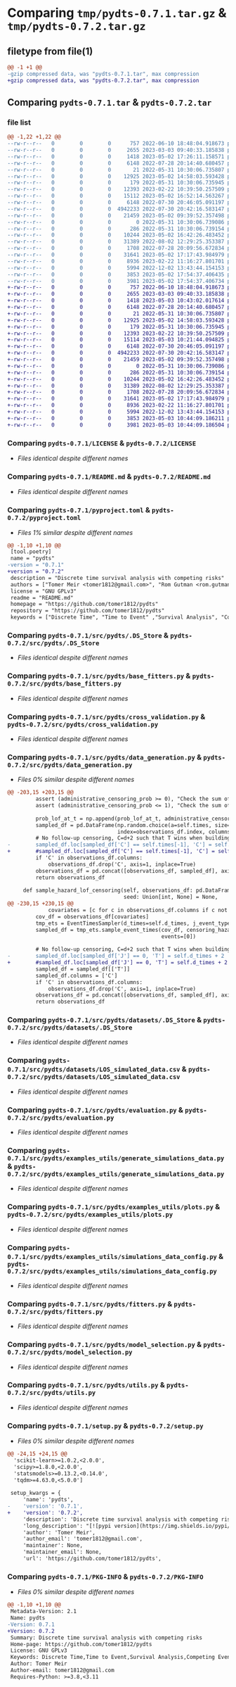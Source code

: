 # Comparing `tmp/pydts-0.7.1.tar.gz` & `tmp/pydts-0.7.2.tar.gz`

## filetype from file(1)

```diff
@@ -1 +1 @@
-gzip compressed data, was "pydts-0.7.1.tar", max compression
+gzip compressed data, was "pydts-0.7.2.tar", max compression
```

## Comparing `pydts-0.7.1.tar` & `pydts-0.7.2.tar`

### file list

```diff
@@ -1,22 +1,22 @@
--rw-r--r--   0        0        0      757 2022-06-10 18:48:04.918673 pydts-0.7.1/LICENSE
--rw-r--r--   0        0        0     2655 2023-03-03 09:40:33.185838 pydts-0.7.1/README.md
--rw-r--r--   0        0        0     1418 2023-05-02 17:26:11.158571 pydts-0.7.1/pyproject.toml
--rw-r--r--   0        0        0     6148 2022-07-28 20:14:40.680457 pydts-0.7.1/src/pydts/.DS_Store
--rw-r--r--   0        0        0       21 2022-05-31 10:30:06.735807 pydts-0.7.1/src/pydts/__init__.py
--rw-r--r--   0        0        0    12925 2023-05-02 14:58:03.593428 pydts-0.7.1/src/pydts/base_fitters.py
--rw-r--r--   0        0        0      179 2022-05-31 10:30:06.735945 pydts-0.7.1/src/pydts/config.py
--rw-r--r--   0        0        0    12393 2023-02-22 10:39:50.257509 pydts-0.7.1/src/pydts/cross_validation.py
--rw-r--r--   0        0        0    15112 2023-05-02 16:52:14.563267 pydts-0.7.1/src/pydts/data_generation.py
--rw-r--r--   0        0        0     6148 2022-07-30 20:46:05.091197 pydts-0.7.1/src/pydts/datasets/.DS_Store
--rw-r--r--   0        0        0  4942233 2022-07-30 20:42:16.583147 pydts-0.7.1/src/pydts/datasets/LOS_simulated_data.csv
--rw-r--r--   0        0        0    21459 2023-05-02 09:39:52.357498 pydts-0.7.1/src/pydts/evaluation.py
--rw-r--r--   0        0        0        0 2022-05-31 10:30:06.739086 pydts-0.7.1/src/pydts/examples_utils/__init__.py
--rw-r--r--   0        0        0      286 2022-05-31 10:30:06.739154 pydts-0.7.1/src/pydts/examples_utils/datasets.py
--rw-r--r--   0        0        0    10244 2023-05-02 16:42:26.483452 pydts-0.7.1/src/pydts/examples_utils/generate_simulations_data.py
--rw-r--r--   0        0        0    31389 2022-08-02 12:29:25.353387 pydts-0.7.1/src/pydts/examples_utils/plots.py
--rw-r--r--   0        0        0     1708 2022-07-28 20:09:56.672834 pydts-0.7.1/src/pydts/examples_utils/simulations_data_config.py
--rw-r--r--   0        0        0    31641 2023-05-02 17:17:43.984979 pydts-0.7.1/src/pydts/fitters.py
--rw-r--r--   0        0        0     8936 2023-02-22 11:16:27.801701 pydts-0.7.1/src/pydts/model_selection.py
--rw-r--r--   0        0        0     5994 2022-12-02 13:43:44.154153 pydts-0.7.1/src/pydts/utils.py
--rw-r--r--   0        0        0     3853 2023-05-02 17:54:37.406435 pydts-0.7.1/setup.py
--rw-r--r--   0        0        0     3981 2023-05-02 17:54:37.406734 pydts-0.7.1/PKG-INFO
+-rw-r--r--   0        0        0      757 2022-06-10 18:48:04.918673 pydts-0.7.2/LICENSE
+-rw-r--r--   0        0        0     2655 2023-03-03 09:40:33.185838 pydts-0.7.2/README.md
+-rw-r--r--   0        0        0     1418 2023-05-03 10:43:02.017614 pydts-0.7.2/pyproject.toml
+-rw-r--r--   0        0        0     6148 2022-07-28 20:14:40.680457 pydts-0.7.2/src/pydts/.DS_Store
+-rw-r--r--   0        0        0       21 2022-05-31 10:30:06.735807 pydts-0.7.2/src/pydts/__init__.py
+-rw-r--r--   0        0        0    12925 2023-05-02 14:58:03.593428 pydts-0.7.2/src/pydts/base_fitters.py
+-rw-r--r--   0        0        0      179 2022-05-31 10:30:06.735945 pydts-0.7.2/src/pydts/config.py
+-rw-r--r--   0        0        0    12393 2023-02-22 10:39:50.257509 pydts-0.7.2/src/pydts/cross_validation.py
+-rw-r--r--   0        0        0    15114 2023-05-03 10:21:44.094825 pydts-0.7.2/src/pydts/data_generation.py
+-rw-r--r--   0        0        0     6148 2022-07-30 20:46:05.091197 pydts-0.7.2/src/pydts/datasets/.DS_Store
+-rw-r--r--   0        0        0  4942233 2022-07-30 20:42:16.583147 pydts-0.7.2/src/pydts/datasets/LOS_simulated_data.csv
+-rw-r--r--   0        0        0    21459 2023-05-02 09:39:52.357498 pydts-0.7.2/src/pydts/evaluation.py
+-rw-r--r--   0        0        0        0 2022-05-31 10:30:06.739086 pydts-0.7.2/src/pydts/examples_utils/__init__.py
+-rw-r--r--   0        0        0      286 2022-05-31 10:30:06.739154 pydts-0.7.2/src/pydts/examples_utils/datasets.py
+-rw-r--r--   0        0        0    10244 2023-05-02 16:42:26.483452 pydts-0.7.2/src/pydts/examples_utils/generate_simulations_data.py
+-rw-r--r--   0        0        0    31389 2022-08-02 12:29:25.353387 pydts-0.7.2/src/pydts/examples_utils/plots.py
+-rw-r--r--   0        0        0     1708 2022-07-28 20:09:56.672834 pydts-0.7.2/src/pydts/examples_utils/simulations_data_config.py
+-rw-r--r--   0        0        0    31641 2023-05-02 17:17:43.984979 pydts-0.7.2/src/pydts/fitters.py
+-rw-r--r--   0        0        0     8936 2023-02-22 11:16:27.801701 pydts-0.7.2/src/pydts/model_selection.py
+-rw-r--r--   0        0        0     5994 2022-12-02 13:43:44.154153 pydts-0.7.2/src/pydts/utils.py
+-rw-r--r--   0        0        0     3853 2023-05-03 10:44:09.186211 pydts-0.7.2/setup.py
+-rw-r--r--   0        0        0     3981 2023-05-03 10:44:09.186504 pydts-0.7.2/PKG-INFO
```

### Comparing `pydts-0.7.1/LICENSE` & `pydts-0.7.2/LICENSE`

 * *Files identical despite different names*

### Comparing `pydts-0.7.1/README.md` & `pydts-0.7.2/README.md`

 * *Files identical despite different names*

### Comparing `pydts-0.7.1/pyproject.toml` & `pydts-0.7.2/pyproject.toml`

 * *Files 1% similar despite different names*

```diff
@@ -1,10 +1,10 @@
 [tool.poetry]
 name = "pydts"
-version = "0.7.1"
+version = "0.7.2"
 description = "Discrete time survival analysis with competing risks"
 authors = ["Tomer Meir <tomer1812@gmail.com>", "Rom Gutman <rom.gutman1@gmail.com>", "Malka Gorfine <malkago12@gmail.com>"]
 license = "GNU GPLv3"
 readme = "README.md"
 homepage = "https://github.com/tomer1812/pydts"
 repository = "https://github.com/tomer1812/pydts"
 keywords = ["Discrete Time", "Time to Event" ,"Survival Analysis", "Competing Events"]
```

### Comparing `pydts-0.7.1/src/pydts/.DS_Store` & `pydts-0.7.2/src/pydts/.DS_Store`

 * *Files identical despite different names*

### Comparing `pydts-0.7.1/src/pydts/base_fitters.py` & `pydts-0.7.2/src/pydts/base_fitters.py`

 * *Files identical despite different names*

### Comparing `pydts-0.7.1/src/pydts/cross_validation.py` & `pydts-0.7.2/src/pydts/cross_validation.py`

 * *Files identical despite different names*

### Comparing `pydts-0.7.1/src/pydts/data_generation.py` & `pydts-0.7.2/src/pydts/data_generation.py`

 * *Files 0% similar despite different names*

```diff
@@ -203,15 +203,15 @@
         assert (administrative_censoring_prob >= 0), "Check the sum of prob_lof_at_t argument."
         assert (administrative_censoring_prob <= 1), "Check the sum of prob_lof_at_t argument."
 
         prob_lof_at_t = np.append(prob_lof_at_t, administrative_censoring_prob)
         sampled_df = pd.DataFrame(np.random.choice(a=self.times, size=len(observations_df), p=prob_lof_at_t),
                                   index=observations_df.index, columns=['C'])
         # No follow-up censoring, C=d+2 such that T wins when building X column:
-        sampled_df.loc[sampled_df['C'] == self.times[-1], 'C'] = self.d_times + 2
+        #sampled_df.loc[sampled_df['C'] == self.times[-1], 'C'] = self.d_times + 2
         if 'C' in observations_df.columns:
             observations_df.drop('C', axis=1, inplace=True)
         observations_df = pd.concat([observations_df, sampled_df], axis=1)
         return observations_df
 
     def sample_hazard_lof_censoring(self, observations_df: pd.DataFrame, censoring_hazard_coefs: dict,
                                     seed: Union[int, None] = None,
@@ -230,15 +230,15 @@
             covariates = [c for c in observations_df.columns if c not in ['X', 'T', 'C', 'J']]
         cov_df = observations_df[covariates]
         tmp_ets = EventTimesSampler(d_times=self.d_times, j_event_types=1)
         sampled_df = tmp_ets.sample_event_times(cov_df, censoring_hazard_coefs, seed=seed, covariates=covariates,
                                                 events=[0])
 
         # No follow-up censoring, C=d+2 such that T wins when building X column:
-        sampled_df.loc[sampled_df['J'] == 0, 'T'] = self.d_times + 2
+        #sampled_df.loc[sampled_df['J'] == 0, 'T'] = self.d_times + 2
         sampled_df = sampled_df[['T']]
         sampled_df.columns = ['C']
         if 'C' in observations_df.columns:
             observations_df.drop('C', axis=1, inplace=True)
         observations_df = pd.concat([observations_df, sampled_df], axis=1)
         return observations_df
```

### Comparing `pydts-0.7.1/src/pydts/datasets/.DS_Store` & `pydts-0.7.2/src/pydts/datasets/.DS_Store`

 * *Files identical despite different names*

### Comparing `pydts-0.7.1/src/pydts/datasets/LOS_simulated_data.csv` & `pydts-0.7.2/src/pydts/datasets/LOS_simulated_data.csv`

 * *Files identical despite different names*

### Comparing `pydts-0.7.1/src/pydts/evaluation.py` & `pydts-0.7.2/src/pydts/evaluation.py`

 * *Files identical despite different names*

### Comparing `pydts-0.7.1/src/pydts/examples_utils/generate_simulations_data.py` & `pydts-0.7.2/src/pydts/examples_utils/generate_simulations_data.py`

 * *Files identical despite different names*

### Comparing `pydts-0.7.1/src/pydts/examples_utils/plots.py` & `pydts-0.7.2/src/pydts/examples_utils/plots.py`

 * *Files identical despite different names*

### Comparing `pydts-0.7.1/src/pydts/examples_utils/simulations_data_config.py` & `pydts-0.7.2/src/pydts/examples_utils/simulations_data_config.py`

 * *Files identical despite different names*

### Comparing `pydts-0.7.1/src/pydts/fitters.py` & `pydts-0.7.2/src/pydts/fitters.py`

 * *Files identical despite different names*

### Comparing `pydts-0.7.1/src/pydts/model_selection.py` & `pydts-0.7.2/src/pydts/model_selection.py`

 * *Files identical despite different names*

### Comparing `pydts-0.7.1/src/pydts/utils.py` & `pydts-0.7.2/src/pydts/utils.py`

 * *Files identical despite different names*

### Comparing `pydts-0.7.1/setup.py` & `pydts-0.7.2/setup.py`

 * *Files 0% similar despite different names*

```diff
@@ -24,15 +24,15 @@
  'scikit-learn>=1.0.2,<2.0.0',
  'scipy>=1.8.0,<2.0.0',
  'statsmodels>=0.13.2,<0.14.0',
  'tqdm>=4.63.0,<5.0.0']
 
 setup_kwargs = {
     'name': 'pydts',
-    'version': '0.7.1',
+    'version': '0.7.2',
     'description': 'Discrete time survival analysis with competing risks',
     'long_description': "[![pypi version](https://img.shields.io/pypi/v/pydts)](https://pypi.org/project/pydts/)\n[![Tests](https://github.com/tomer1812/pydts/workflows/Tests/badge.svg)](https://github.com/tomer1812/pydts/actions?workflow=Tests)\n[![documentation](https://img.shields.io/badge/docs-mkdocs%20material-blue.svg?style=flat)](https://tomer1812.github.io/pydts)\n[![codecov](https://codecov.io/gh/tomer1812/pydts/branch/main/graph/badge.svg)](https://codecov.io/gh/tomer1812/pydts)\n[![DOI](https://zenodo.org/badge/DOI/10.5281/zenodo.6466158.svg)](https://doi.org/10.5281/zenodo.6466158)\n\n# Discrete Time Survival Analysis  \nA Python package for discrete-time survival data analysis with competing risks.\n\n![PyDTS](docs/icon.png)  \n\n[Tomer Meir](https://tomer1812.github.io/), [Rom Gutman](https://github.com/RomGutman), [Malka Gorfine](https://www.tau.ac.il/~gorfinem/) 2022\n\n[Documentation](https://tomer1812.github.io/pydts/)  \n\n## Installation\n```console\npip install pydts\n```\n\n## Quick Start\n\n```python\nfrom pydts.fitters import TwoStagesFitter\nfrom pydts.examples_utils.generate_simulations_data import generate_quick_start_df\n\npatients_df = generate_quick_start_df(n_patients=10000, n_cov=5, d_times=14, j_events=2, pid_col='pid', seed=0)\n\nfitter = TwoStagesFitter()\nfitter.fit(df=patients_df.drop(['C', 'T'], axis=1))\nfitter.print_summary()\n```\n\n## Examples\n1. [Usage Example](https://tomer1812.github.io/pydts/UsageExample-Intro/)\n2. [Hospital Length of Stay Simulation Example](https://tomer1812.github.io/pydts/SimulatedDataset/)\n\n## Citations\nIf you found PyDTS software useful to your research, please cite the papers:\n\n```bibtex\n@article{Meir_PyDTS_2022,\n    author = {Meir, Tomer and Gutman, Rom, and Gorfine, Malka},\n    doi = {10.48550/arXiv.2204.05731},\n    title = {{PyDTS: A Python Package for Discrete Time Survival Analysis with Competing Risks}},\n    url = {https://arxiv.org/abs/2204.05731},\n    year = {2022}\n}\n\n@article{Meir_Gorfine_DTSP_2023,\n    author = {Meir, Tomer and Gorfine, Malka},\n    doi = {10.48550/arXiv.2303.01186},\n    title = {{Discrete-time Competing-Risks Regression with or without Penalization}},\n    url = {https://arxiv.org/abs/2303.01186},\n    year = {2023}\n}\n```\n\nand please consider starring the project [on GitHub](https://github.com/tomer1812/pydts)\n\n## How to Contribute\n1. Open Github issues to suggest new features or to report bugs\\errors\n2. Contact Tomer or Rom if you want to add a usage example to the documentation \n3. If you want to become a developer (thank you, we appreciate it!) - please contact Tomer or Rom for developers' on-boarding \n\nTomer Meir: tomer1812@gmail.com, Rom Gutman: rom.gutman1@gmail.com",
     'author': 'Tomer Meir',
     'author_email': 'tomer1812@gmail.com',
     'maintainer': None,
     'maintainer_email': None,
     'url': 'https://github.com/tomer1812/pydts',
```

### Comparing `pydts-0.7.1/PKG-INFO` & `pydts-0.7.2/PKG-INFO`

 * *Files 0% similar despite different names*

```diff
@@ -1,10 +1,10 @@
 Metadata-Version: 2.1
 Name: pydts
-Version: 0.7.1
+Version: 0.7.2
 Summary: Discrete time survival analysis with competing risks
 Home-page: https://github.com/tomer1812/pydts
 License: GNU GPLv3
 Keywords: Discrete Time,Time to Event,Survival Analysis,Competing Events
 Author: Tomer Meir
 Author-email: tomer1812@gmail.com
 Requires-Python: >=3.8,<3.11
```

